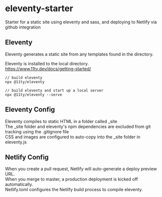 # eleventy-starter
Starter for a static site using eleventy and sass, and deploying to Netlify via github integration

## Eleventy
Eleventy generates a static site from any templates found in the directory.

Eleventy is installed to the local directory.   
https://www.11ty.dev/docs/getting-started/

    // build eleventy  
    npx @11ty/eleventy
    
    // build eleventy and start up a local server  
    npx @11ty/eleventy --serve



## Eleventy Config
Eleventy compiles to static HTML in a folder called _site   
The _site folder and eleventy's npm dependencies are excluded from git tracking using the .gitignore file    
CSS and images are configured to auto-copy into the _site folder in eleventy.js


## Netlify Config
When you create a pull request, Netlify will auto-generate a deploy preview URL.  
When you merge to master, a production deployment is kicked off automatically.   
Netlify.toml configures the Netilfy build process to compile eleventy.

